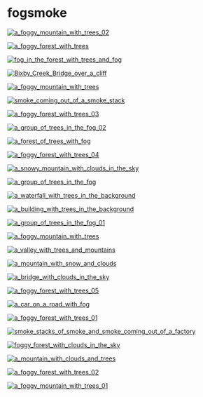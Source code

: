 # fogsmoke

<a href="a_foggy_mountain_with_trees_02.jpg"><img alt="a_foggy_mountain_with_trees_02" src="a_foggy_mountain_with_trees_02.jpg"></a>

<a href="a_foggy_forest_with_trees.jpg"><img alt="a_foggy_forest_with_trees" src="a_foggy_forest_with_trees.jpg"></a>

<a href="fog_in_the_forest_with_trees_and_fog.jpg"><img alt="fog_in_the_forest_with_trees_and_fog" src="fog_in_the_forest_with_trees_and_fog.jpg"></a>

<a href="Bixby_Creek_Bridge_over_a_cliff.jpg"><img alt="Bixby_Creek_Bridge_over_a_cliff" src="Bixby_Creek_Bridge_over_a_cliff.jpg"></a>

<a href="a_foggy_mountain_with_trees.jpg"><img alt="a_foggy_mountain_with_trees" src="a_foggy_mountain_with_trees.jpg"></a>

<a href="smoke_coming_out_of_a_smoke_stack.jpg"><img alt="smoke_coming_out_of_a_smoke_stack" src="smoke_coming_out_of_a_smoke_stack.jpg"></a>

<a href="a_foggy_forest_with_trees_03.jpg"><img alt="a_foggy_forest_with_trees_03" src="a_foggy_forest_with_trees_03.jpg"></a>

<a href="a_group_of_trees_in_the_fog_02.jpg"><img alt="a_group_of_trees_in_the_fog_02" src="a_group_of_trees_in_the_fog_02.jpg"></a>

<a href="a_forest_of_trees_with_fog.jpg"><img alt="a_forest_of_trees_with_fog" src="a_forest_of_trees_with_fog.jpg"></a>

<a href="a_foggy_forest_with_trees_04.jpg"><img alt="a_foggy_forest_with_trees_04" src="a_foggy_forest_with_trees_04.jpg"></a>

<a href="a_snowy_mountain_with_clouds_in_the_sky.jpg"><img alt="a_snowy_mountain_with_clouds_in_the_sky" src="a_snowy_mountain_with_clouds_in_the_sky.jpg"></a>

<a href="a_group_of_trees_in_the_fog.jpg"><img alt="a_group_of_trees_in_the_fog" src="a_group_of_trees_in_the_fog.jpg"></a>

<a href="a_waterfall_with_trees_in_the_background.jpg"><img alt="a_waterfall_with_trees_in_the_background" src="a_waterfall_with_trees_in_the_background.jpg"></a>

<a href="a_building_with_trees_in_the_background.jpg"><img alt="a_building_with_trees_in_the_background" src="a_building_with_trees_in_the_background.jpg"></a>

<a href="a_group_of_trees_in_the_fog_01.jpg"><img alt="a_group_of_trees_in_the_fog_01" src="a_group_of_trees_in_the_fog_01.jpg"></a>

<a href="a_foggy_mountain_with_trees.png"><img alt="a_foggy_mountain_with_trees" src="a_foggy_mountain_with_trees.png"></a>

<a href="a_valley_with_trees_and_mountains.jpg"><img alt="a_valley_with_trees_and_mountains" src="a_valley_with_trees_and_mountains.jpg"></a>

<a href="a_mountain_with_snow_and_clouds.jpg"><img alt="a_mountain_with_snow_and_clouds" src="a_mountain_with_snow_and_clouds.jpg"></a>

<a href="a_bridge_with_clouds_in_the_sky.jpg"><img alt="a_bridge_with_clouds_in_the_sky" src="a_bridge_with_clouds_in_the_sky.jpg"></a>

<a href="a_foggy_forest_with_trees_05.jpg"><img alt="a_foggy_forest_with_trees_05" src="a_foggy_forest_with_trees_05.jpg"></a>

<a href="a_car_on_a_road_with_fog.jpg"><img alt="a_car_on_a_road_with_fog" src="a_car_on_a_road_with_fog.jpg"></a>

<a href="a_foggy_forest_with_trees_01.jpg"><img alt="a_foggy_forest_with_trees_01" src="a_foggy_forest_with_trees_01.jpg"></a>

<a href="smoke_stacks_of_smoke_and_smoke_coming_out_of_a_factory.jpg"><img alt="smoke_stacks_of_smoke_and_smoke_coming_out_of_a_factory" src="smoke_stacks_of_smoke_and_smoke_coming_out_of_a_factory.jpg"></a>

<a href="foggy_forest_with_clouds_in_the_sky.jpg"><img alt="foggy_forest_with_clouds_in_the_sky" src="foggy_forest_with_clouds_in_the_sky.jpg"></a>

<a href="a_mountain_with_clouds_and_trees.jpg"><img alt="a_mountain_with_clouds_and_trees" src="a_mountain_with_clouds_and_trees.jpg"></a>

<a href="a_foggy_forest_with_trees_02.jpg"><img alt="a_foggy_forest_with_trees_02" src="a_foggy_forest_with_trees_02.jpg"></a>

<a href="a_foggy_mountain_with_trees_01.jpg"><img alt="a_foggy_mountain_with_trees_01" src="a_foggy_mountain_with_trees_01.jpg"></a>

